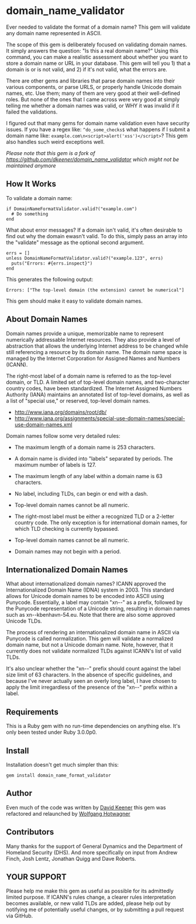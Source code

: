 domain_name_validator
=====================

Ever needed to validate the format of a domain name? This gem will validate any domain name
represented in ASCII. 

The scope of this gem is deliberately focused on validating domain names. It
simply answers the question: "Is this a real domain name?" Using this command,
you can make a realistic assessment about whether you want to store a domain
name or URL in your database. This gem will tell you 1) that a domain is or
is not valid, and 2) if it's not valid, what the errors are. 

There are other gems and libraries that parse domain names into their various
components, or parse URLS, or properly handle Unicode domain names, etc. Use
them; many of them are very good at their well-defined roles. But none of the
ones that I came across were very good at simply telling me whether a domain
names was valid, or WHY it was invalid if it failed the validations.

I figured out that many gems for domain name validation even have security
issues. If you have a regex like: `^do_some_checks$` what happens if I submit
a domain name like: `example.com\n<script>alert('xss')</script>`? This gem also
handles such weird exceptions well.

_Please note that this gem is a fork of https://github.com/dkeener/domain_name_validator which might not be maintained anymore_

How It Works
------------

To validate a domain name:

    if DomainNameFormatValidator.valid?("example.com")
      # Do something
    end

What about error messages? If a domain isn't valid, it's often desirable to
find out why the domain ewasn't valid. To do this, simply pass an array into
the "validate" message as the optional second argument.

    errs = []
    unless DomainNameFormatValidator.valid?("example.123", errs)
      puts("Errors: #{errs.inspect}")
    end

This generates the following output:

    Errors: ["The top-level domain (the extension) cannot be numerical"]

This gem should make it easy to validate domain names.

About Domain Names
------------------

Domain names provide a unique, memorizable name to represent numerically
addressable Internet resources. They also provide a level of abstraction that
allows the underlying Internet address to be changed while still referencing
a resource by its domain name. The domain name space is managed by the 
Internet Corporation for Assigned Names and Numbers (ICANN).

The right-most label of a domain name is referred to as the top-level domain,
or TLD. A limited set of top-level domain names, and two-character country
codes, have been standardized. The Internet Assigned Numbers Authority (IANA)
maintains an annotated list of top-level domains, as well as a list of
"special use," or reserved, top-level domain names.

* http://www.iana.org/domains/root/db/
* http://www.iana.org/assignments/special-use-domain-names/special-use-domain-names.xml

Domain names follow some very detailed rules:

* The maximum length of a domain name is 253 characters.

* A domain name is divided into "labels" separated by periods. The maximum
  number of labels is 127.

* The maximum length of any label within a domain name is 63 characters.

* No label, including TLDs, can begin or end with a dash.

* Top-level domain names cannot be all numeric.

* The right-most label must be either a recognized TLD or a 2-letter country
  code. The only exception is for international domain names, for which
  TLD checking is currently bypassed.

* Top-level domain names cannot be all numeric.

* Domain names may not begin with a period.


Internationalized Domain Names
------------------------------

What about internationalized domain names? ICANN approved the Internationalized
Domain Name (IDNA) system in 2003. This standard allows for Unicode domain
names to be encoded into ASCII using Punycode. Essentially, a label may contain
"xn--" as a prefix, followed by the Punycode representation of a Unicode string,
resulting in domain names such as xn--kbenhavn-54.eu. Note that there are also
some approved Unicode TLDs.

The process of rendering an internationalized domain name in ASCII via 
Punycode is called normalization. This gem will validate a normalized domain
name, but not a Unicode domain name. Note, however, that it currently does not
validate normalized TLDs against ICANN's list of valid TLDs.

It's also unclear whether the "xn--" prefix should count against the label
size limit of 63 characters. In the absence of specific guidelines, and because
I've never actually seen an overly long label, I have chosen to apply the limit
irregardless of the presence of the "xn--" prefix within a label.

Requirements
------------

This is a Ruby gem with no run-time dependencies on anything else. It's only
been tested under Ruby 3.0.0p0.

Install
-------

Installation doesn't get much simpler than this:

    gem install domain_name_format_validator


Author
------

Even much of the code was written by [David Keener](https://github.com/dkeener/domain_name_validator)
this gem was refactored and relaunched by [Wolfgang Hotwagner](https://github.com/dkeener/domain_name_validator)


Contributors
------------

Many thanks for the support of General Dynamics and the Department of
Homeland Security (DHS). And more specifically on input from Andrew Finch,
Josh Lentz, Jonathan Quigg and Dave Roberts.

YOUR SUPPORT
------------

Please help me make this gem as useful as possible for its admittedly limited
purpose. If ICANN's rules change, a clearer rules interpretation becomes
available, or new valid TLDs are added, please help out by notifying me of
potentially useful changes, or by submitting a pull request via GitHub.
